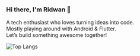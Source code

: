 ### Hi there, I'm Ridwan 👋

A tech enthusiast who loves turning ideas into code.  
Mostly playing around with Android & Flutter.  
Let’s build something awesome together!

![Top Langs](https://github-readme-stats.vercel.app/api/top-langs/?username=xridwan&layout=compact)
